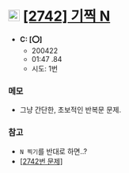 # <img src='https://doky.space/assets/icpclev/b3.svg' height=23px> [[2742] 기찍 N](http://icpc.me/2742)

- **C: [:o:]**
  - 200422
  - 01:47 .84 
  - 시도: 1번

### 메모
 - 그냥 간단한, 초보적인 반복문 문제.

### 참고
 - `N 찍기`를 반대로 하면..?
 - [[2742번 문제]](http://icpc.me/2741)

